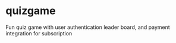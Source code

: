 # quizgame
Fun quiz game with user authentication leader board, and payment integration for subscription  
